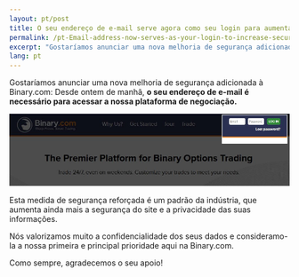 ```yaml
---
layout: pt/post
title: O seu endereço de e-mail serve agora como seu login para aumentar a segurança
permalink: /pt-Email-address-now-serves-as-your-login-to-increase-security/
excerpt: "Gostaríamos anunciar uma nova melhoria de segurança adicionada à Binary.com: Desde ontem de manhã, o seu endereço de e-mail é necessário para acessar..."
lang: pt
---
```



Gostaríamos anunciar uma nova melhoria de segurança adicionada à Binary.com: Desde ontem de manhã, **o seu endereço de e-mail é necessário para acessar a nossa plataforma de negociação.**

![](/images/loginid-email-new.jpg)

Esta medida de segurança reforçada é um padrão da indústria, que aumenta ainda mais a segurança do site e a privacidade das suas informações.

Nós valorizamos muito a confidencialidade dos seus dados e consideramo-la a nossa primeira e principal prioridade aqui na Binary.com.

Como sempre, agradecemos o seu apoio!




